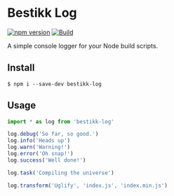 # Bestikk Log

[![npm version](http://img.shields.io/npm/v/bestikk-log.svg)](https://www.npmjs.org/package/bestikk-log)
[![Build](https://github.com/bestikk/bestikk-log/workflows/Build/badge.svg)](https://github.com/bestikk/bestikk-log/actions?query=workflow%3ABuild)

A simple console logger for your Node build scripts.

## Install

    $ npm i --save-dev bestikk-log

## Usage

```javascript
import * as log from 'bestikk-log'

log.debug('So far, so good.')
log.info('Heads up')
log.warn('Warning!')
log.error('Oh snap!')
log.success('Well done!')

log.task('Compiling the universe')

log.transform('Uglify', 'index.js', 'index.min.js')
```
